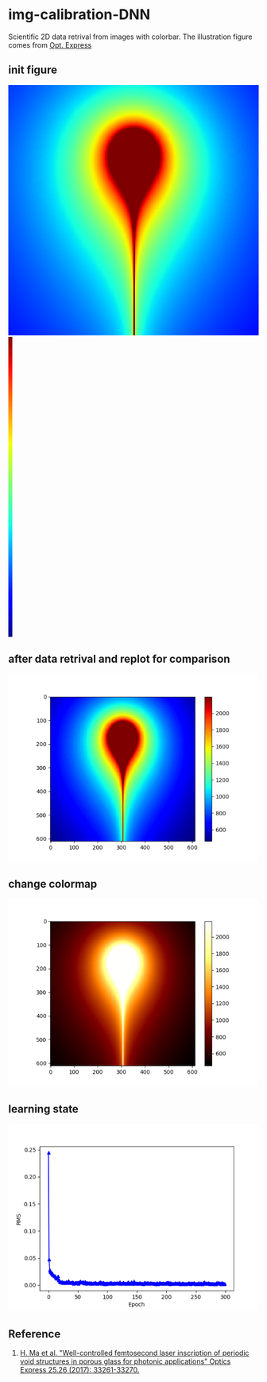 # img-calibration-DNN
Scientific 2D data retrival from images with colorbar.
The illustration figure comes from [Opt. Express](https://doi.org/10.1364/OE.25.033261)

## init figure ##
![init figure](https://github.com/MarkMa1990/img-calibration-DNN/blob/master/figures_data/figure_data.png)
![init figure2](https://github.com/MarkMa1990/img-calibration-DNN/blob/master/figures_data/figure_colorbar.png)

## after data retrival and replot for comparison ##
![learn and replot](https://github.com/MarkMa1990/img-calibration-DNN/blob/master/results/retrived_compare.png)

## change colormap ##
![change colormap](https://github.com/MarkMa1990/img-calibration-DNN/blob/master/results/change_colormap.png)

## learning state ##
![learning](https://github.com/MarkMa1990/img-calibration-DNN/blob/master/results/learning.png)


## Reference ##
1. [H. Ma et al. "Well-controlled femtosecond laser inscription of periodic void structures in porous glass for photonic applications" Optics Express 25.26 (2017): 33261-33270.](https://doi.org/10.1364/OE.25.033261)
